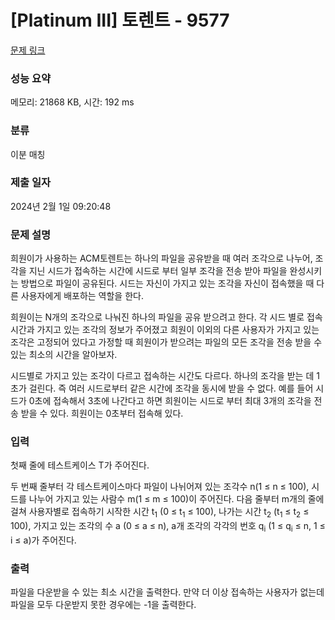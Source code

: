 # [Platinum III] 토렌트 - 9577 

[문제 링크](https://www.acmicpc.net/problem/9577) 

### 성능 요약

메모리: 21868 KB, 시간: 192 ms

### 분류

이분 매칭

### 제출 일자

2024년 2월 1일 09:20:48

### 문제 설명

<p>희원이가 사용하는 ACM토렌트는 하나의 파일을 공유받을 때 여러 조각으로 나누어, 조각을 지닌 시드가 접속하는 시간에 시드로 부터 일부 조각을 전송 받아 파일을 완성시키는 방법으로 파일이 공유된다.  시드는 자신이 가지고 있는 조각을 자신이 접속했을 때 다른 사용자에게 배포하는 역할을 한다.</p>

<p>희원이는 N개의 조각으로 나눠진 하나의 파일을 공유 받으려고 한다.  각 시드 별로 접속시간과 가지고 있는 조각의 정보가 주어졌고 희원이 이외의 다른 사용자가 가지고 있는 조각은 고정되어 있다고 가정할 때 희원이가 받으려는 파일의 모든 조각을 전송 받을 수 있는 최소의 시간을 알아보자.</p>

<p>시드별로 가지고 있는 조각이 다르고 접속하는 시간도 다르다. 하나의 조각을 받는 데 1초가 걸린다. 즉 여러 시드로부터 같은 시간에 조각을 동시에 받을 수 없다. 예를 들어 시드가 0초에 접속해서 3초에 나간다고 하면 희원이는 시드로 부터 최대 3개의 조각을 전송 받을 수 있다. 희원이는 0초부터 접속해 있다.</p>

### 입력 

 <p>첫째 줄에 테스트케이스 T가 주어진다. </p>

<p>두 번째 줄부터 각 테스트케이스마다 파일이 나뉘어져 있는 조각수 n(1 ≤ n ≤ 100), 시드를 나누어 가지고 있는 사람수 m(1 ≤ m ≤ 100)이 주어진다. 다음 줄부터 m개의 줄에 걸쳐 사용자별로 접속하기 시작한 시간 t<sub>1</sub> (0 ≤ t<sub>1</sub> ≤ 100), 나가는 시간 t<sub>2</sub> (t<sub>1</sub> ≤ t<sub>2</sub> ≤ 100), 가지고 있는 조각의 수 a (0 ≤ a ≤ n), a개 조각의 각각의 번호 q<sub>i</sub> (1 ≤ q<sub>i</sub> ≤ n, 1 ≤ i ≤ a)가 주어진다.</p>

### 출력 

 <p>파일을 다운받을 수 있는 최소 시간을 출력한다. 만약 더 이상 접속하는 사용자가 없는데 파일을 모두 다운받지 못한 경우에는 -1을 출력한다.</p>

